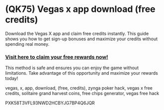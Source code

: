 # (QK75) Vegas x app download (free credits)

Download the Vegas X app and claim free credits instantly. This guide shows you how to get sign-up bonuses and maximize your credits without spending real money.  

### [Visit here to claim your free rewards now!](https://gamehunters.win/vegas-x)  

This method is safe and ensures you can enjoy the game without limitations. Take advantage of this opportunity and maximize your rewards today!  

vegas, x, app, download, (free, credits), zynga poker hack, vegas x free credits, solitaire grand harvest coins, free chips generator, vegas free hack  

PXK58T3VFL93NWD2HCBYJG7BP4Q6JQR  
